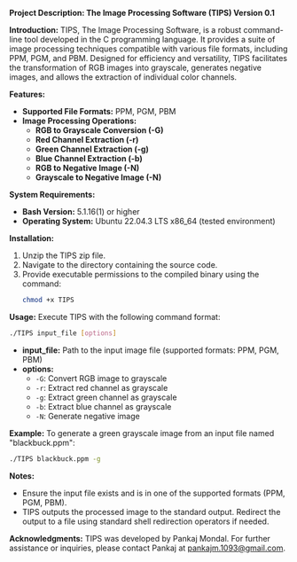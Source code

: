 **Project Description: The Image Processing Software (TIPS) Version 0.1**

**Introduction:**
TIPS, The Image Processing Software, is a robust command-line tool developed in the C programming language. It provides a suite of image processing techniques compatible with various file formats, including PPM, PGM, and PBM. Designed for efficiency and versatility, TIPS facilitates the transformation of RGB images into grayscale, generates negative images, and allows the extraction of individual color channels.

**Features:**
- **Supported File Formats:** PPM, PGM, PBM
- **Image Processing Operations:**
  - **RGB to Grayscale Conversion (-G)**
  - **Red Channel Extraction (-r)**
  - **Green Channel Extraction (-g)**
  - **Blue Channel Extraction (-b)**
  - **RGB to Negative Image (-N)**
  - **Grayscale to Negative Image (-N)**

**System Requirements:**
- **Bash Version:** 5.1.16(1) or higher
- **Operating System:** Ubuntu 22.04.3 LTS x86_64 (tested environment)

**Installation:**
1. Unzip the TIPS zip file.
2. Navigate to the directory containing the source code.
3. Provide executable permissions to the compiled binary using the command:
   ```bash
   chmod +x TIPS
   ```

**Usage:**
Execute TIPS with the following command format:
```bash
./TIPS input_file [options]
```
- **input_file:** Path to the input image file (supported formats: PPM, PGM, PBM)
- **options:**
  - `-G`: Convert RGB image to grayscale
  - `-r`: Extract red channel as grayscale
  - `-g`: Extract green channel as grayscale
  - `-b`: Extract blue channel as grayscale
  - `-N`: Generate negative image

**Example:**
To generate a green grayscale image from an input file named "blackbuck.ppm":
```bash
./TIPS blackbuck.ppm -g
```

**Notes:**
- Ensure the input file exists and is in one of the supported formats (PPM, PGM, PBM).
- TIPS outputs the processed image to the standard output. Redirect the output to a file using standard shell redirection operators if needed.

**Acknowledgments:**
TIPS was developed by Pankaj Mondal. For further assistance or inquiries, please contact Pankaj at pankajm.1093@gmail.com.

